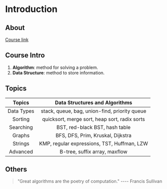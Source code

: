 # Introduction

## About

[Course link](https://www.coursera.org/learn/algorithms-part1/)

## Course Intro

1. **Algorithm**: method for solving a problem.
2. **Data Structure**: method to store information.

## Topics

|   Topics   |        Data Structures and Algorithms         |
| :--------: | :-------------------------------------------: |
| Data Types | stack, queue, bag, union-find, priority queue |
|  Sorting   | quicksort, merge sort, heap sort, radix sorts |
| Searching  |        BST, red-black BST, hash table         |
|   Graphs   |       BFS, DFS, Prim, Kruskal, Dijkstra       |
|  Strings   |  KMP, regular expressions, TST, Huffman, LZW  |
|  Advanced  |         B-tree, suffix array, maxflow         |

## Others

> "Great algorithms are the poetry of computation." ---- Francis Sullivan